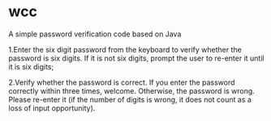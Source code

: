 # wcc
A simple password verification code based on Java

1.Enter the six digit password from the keyboard to verify whether the password is six digits. If it is not six digits, prompt the user to re-enter it until it is six digits;

2.Verify whether the password is correct. If you enter the password correctly within three times, welcome. Otherwise, the password is wrong. Please re-enter it (if the number of digits is wrong, it does not count as a loss of input opportunity).
